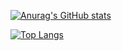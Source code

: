 [![Anurag's GitHub stats](https://github-readme-stats.vercel.app/api?username=yourenz&count_private=true&show_icons=true&theme=buefy)](https://github.com/anuraghazra/github-readme-stats)

[![Top Langs](https://github-readme-stats.vercel.app/api/top-langs/?username=yourenz&layout=compact)](https://github.com/anuraghazra/github-readme-stats)
